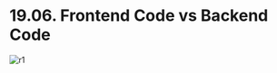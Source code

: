 # 19.06. Frontend Code vs Backend Code

![r1](https://github.com/kiranbansode/learn-react/assets/50626798/5984566b-dd6c-45e4-b1b4-70bb676344eb)
